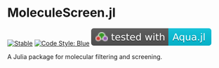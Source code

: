 # MoleculeScreen.jl

[![Stable](https://img.shields.io/badge/docs-stable-blue.svg)](#https://moleculehub.github.io/MoleculeScreen.jl)
[![Code Style: Blue](https://img.shields.io/badge/code%20style-blue-4495d1.svg)](https://github.com/JuliaDiff/BlueStyle)
[![Aqua QA](https://raw.githubusercontent.com/JuliaTesting/Aqua.jl/master/badge.svg)](https://github.com/JuliaTesting/Aqua.jl)

A Julia package for molecular filtering and screening.
